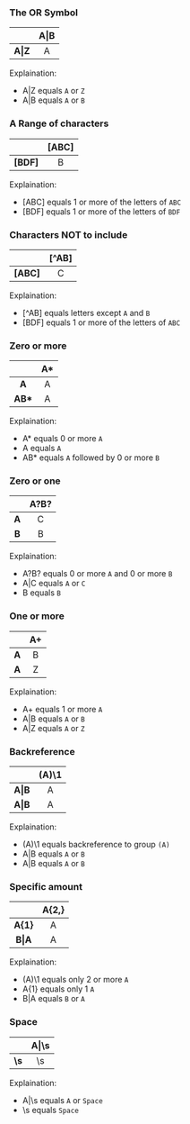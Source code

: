 ### The OR Symbol

|                 | A&#124;B |
|:---------------:|:--------:|
| <b>A\|Z | A        |

Explaination: 
* A&#124;Z equals `A` or `Z`
* A&#124;B equals `A` or `B`

### A Range of characters

|               | [ABC] |
|:-------------:|:-----:|
| <b>[BDF] | B     |

Explaination: 
* \[ABC\] equals 1 or more of the letters of  `ABC`
* \[BDF\] equals 1 or more of the letters of  `BDF`


### Characters NOT to include

|                | \[^AB\] |
|:--------------:|:-------:|
| <b>\[ABC\] | C       |

Explaination: 
* \[^AB\] equals letters except `A` and `B`
* \[BDF\] equals 1 or more of the letters of `ABC`

### Zero or more

|             | A\*      |
|:-----------:|:--------:|
| <b>A   | A        |
| <b>AB\* | A        |

Explaination: 
* A\* equals 0 or more `A`
* A equals `A`
* AB\* equals `A` followed by 0 or more `B`

### Zero or one

|            | A?B? |
|:----------:|:----:|
| <b>A|C | A    |
| <b>B   | B    |

Explaination: 
* A?B? equals 0 or more `A` and 0 or more `B`
* A|C equals `A` or `C`
* B equals `B`  
  
### One or more

|            | A+ |
|:----------:|:--:|
| <b>A|B | A  |
| <b>A|Z | A  |

Explaination: 
* A+ equals 1 or more `A`
* A|B equals `A` or `B`
* A|Z equals `A` or `Z`   
  
### Backreference

|            | (A)\1 |
|:----------:|:-----:|
| <b>A\|B | A     |
| <b>A\|B | A     |

Explaination: 
* (A)\1 equals backreference to group `(A)`
* A|B equals `A` or `B`
* A|B equals `A` or `B`

### Specific amount

|             | A{2,} |
|:-----------:|:-----:|
| <b>A{1} | A     |
| <b>B\|A  | A     |

Explaination: 
* (A)\1 equals only 2 or more `A`
* A{1} equals only 1 `A`
* B|A equals `B` or `A`

### Space

|           | A\|\s |
|:---------:|:----:|
| <b>\s | \s   |

Explaination: 
* A|\s equals `A` or `Space`
* \s equals `Space`
